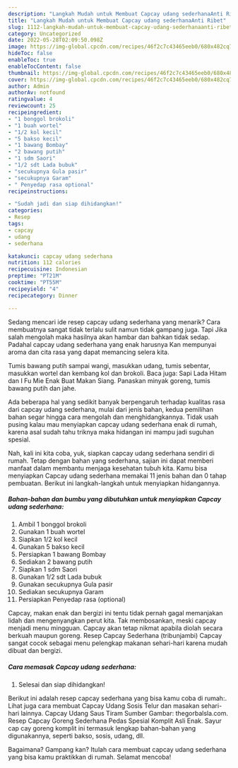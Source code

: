 ```yaml
---
description: "Langkah Mudah untuk Membuat Capcay udang sederhanaAnti Ribet"
title: "Langkah Mudah untuk Membuat Capcay udang sederhanaAnti Ribet"
slug: 1112-langkah-mudah-untuk-membuat-capcay-udang-sederhanaanti-ribet
category: Uncategorized
date: 2022-05-28T02:09:50.098Z
image: https://img-global.cpcdn.com/recipes/46f2c7c43465eeb0/680x482cq70/capcay-udang-sederhana-foto-resep-utama.jpg
hideToc: false
enableToc: true
enableTocContent: false
thumbnail: https://img-global.cpcdn.com/recipes/46f2c7c43465eeb0/680x482cq70/capcay-udang-sederhana-foto-resep-utama.jpg
cover: https://img-global.cpcdn.com/recipes/46f2c7c43465eeb0/680x482cq70/capcay-udang-sederhana-foto-resep-utama.jpg
author: Admin
authorAv: notfound
ratingvalue: 4
reviewcount: 25
recipeingredient:
- "1 bonggol brokoli"
- "1 buah wortel"
- "1/2 kol kecil"
- "5 bakso kecil"
- "1 bawang Bombay"
- "2 bawang putih"
- "1 sdm Saori"
- "1/2 sdt Lada bubuk"
- "secukupnya Gula pasir"
- "secukupnya Garam"
- " Penyedap rasa optional"
recipeinstructions:

- "Sudah jadi dan siap dihidangkan!"
categories:
- Resep
tags:
- capcay
- udang
- sederhana

katakunci: capcay udang sederhana 
nutrition: 112 calories
recipecuisine: Indonesian
preptime: "PT21M"
cooktime: "PT55M"
recipeyield: "4"
recipecategory: Dinner

---
```



Sedang mencari ide resep capcay udang sederhana yang menarik? Cara membuatnya sangat tidak terlalu sulit namun tidak gampang juga. Tapi Jika salah mengolah maka hasilnya akan hambar dan bahkan tidak sedap. Padahal capcay udang sederhana yang enak harusnya Kan mempunyai aroma dan cita rasa yang dapat memancing selera kita.


Tumis bawang putih sampai wangi, masukkan udang, tumis sebentar, masukkan wortel dan kembang kol dan brokoli. Baca juga: Sapi Lada Hitam dan I Fu Mie Enak Buat Makan Siang. Panaskan minyak goreng, tumis bawang putih dan jahe.

Ada beberapa hal yang sedikit banyak berpengaruh terhadap kualitas rasa dari capcay udang sederhana, mulai dari jenis bahan, kedua pemilihan bahan segar hingga cara mengolah dan menghidangkannya. Tidak usah pusing kalau mau menyiapkan capcay udang sederhana enak di rumah, karena asal sudah tahu triknya maka hidangan ini mampu jadi suguhan spesial.


Nah, kali ini kita coba, yuk, siapkan capcay udang sederhana sendiri di rumah. Tetap dengan bahan yang sederhana, sajian ini dapat memberi manfaat dalam membantu menjaga kesehatan tubuh kita. Kamu bisa menyiapkan Capcay udang sederhana memakai 11 jenis bahan dan 0 tahap pembuatan. Berikut ini langkah-langkah untuk menyiapkan hidangannya.

<!--inarticleads1-->

##### Bahan-bahan dan bumbu yang dibutuhkan untuk menyiapkan Capcay udang sederhana:

1. Ambil 1 bonggol brokoli
1. Gunakan 1 buah wortel
1. Siapkan 1/2 kol kecil
1. Gunakan 5 bakso kecil
1. Persiapkan 1 bawang Bombay
1. Sediakan 2 bawang putih
1. Siapkan 1 sdm Saori
1. Gunakan 1/2 sdt Lada bubuk
1. Gunakan secukupnya Gula pasir
1. Sediakan secukupnya Garam
1. Persiapkan  Penyedap rasa (optional)


Capcay, makan enak dan bergizi ini tentu tidak pernah gagal memanjakan lidah dan mengenyangkan perut kita. Tak membosankan, meski capcay menjadi menu mingguan. Capcay akan tetap nikmat apabila diolah secara berkuah maupun goreng. Resep Capcay Sederhana (tribunjambi) Capcay sangat cocok sebagai menu pelengkap makanan sehari-hari karena mudah dibuat dan bergizi. 

<!--inarticleads2-->

##### Cara memasak Capcay udang sederhana:


1. Selesai dan siap dihidangkan!

Berikut ini adalah resep capcay sederhana yang bisa kamu coba di rumah:. Lihat juga cara membuat Capcay Udang Sosis Telur dan masakan sehari-hari lainnya. Capcay Udang Saus Tiram Sumber Gambar: thegorbalsla.com. Resep Capcay Goreng Sederhana Pedas Spesial Komplit Asli Enak. Sayur cap cay goreng komplit ini termasuk lengkap bahan-bahan yang digunakannya, seperti bakso, sosis, udang, dll. 

Bagaimana? Gampang kan? Itulah cara membuat capcay udang sederhana yang bisa kamu praktikkan di rumah. Selamat mencoba!
